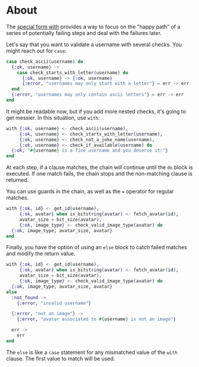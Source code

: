 # About

The [special form with][with] provides a way to focus on the "happy path" of a series of potentially failing steps and deal with the failures later.

Let's say that you want to validate a username with several checks. You might reach out for `case`:

```elixir
case check_ascii(username) do
  {:ok, username} ->
    case check_starts_with_letter(username) do
      {:ok, username} -> {:ok, username}
      {:error, "usernames may only start with a letter"} = err -> err
  end
  {:error, "usernames may only contain ascii letters"} = err -> err
end
```

It might be readable now, but if you add more nested checks, it's going to get messier. In this situation, use `with`:


```elixir
with {:ok, username} <- check_ascii(username),
     {:ok, username} <- check_starts_with_letter(username),
     {:ok, username} <- check_not_a_joke_name(username),
     {:ok, username} <- check_if_available(username) do
  {:ok, "#{username} is a fine username and you deserve it!"}
end
```

At each step, if a clause matches, the chain will continue until the `do` block is executed. If one match fails, the chain stops and the non-matching clause is returned.

You can use guards in the chain, as well as the `=` operator for regular matches.

```elixir
with {:ok, id} <- get_id(username),
     {:ok, avatar} when is_bitstring(avatar) <- fetch_avatar(id),
     avatar_size = bit_size(avatar),
     {:ok, image_type} <- check_valid_image_type(avatar) do
  {:ok, image_type, avatar_size, avatar}
end
```

Finally, you have the option of using an `else` block to catch failed matches and modify the return value.

```elixir
with {:ok, id} <- get_id(username),
     {:ok, avatar} when is_bitstring(avatar) <- fetch_avatar(id),
     avatar_size = bit_size(avatar),
     {:ok, image_type} <- check_valid_image_type(avatar) do
  {:ok, image_type, avatar_size, avatar}
else
  :not_found ->
    {:error, "invalid username"}

  {:error, "not an image"} ->
    {:error, "avatar associated to #{username} is not an image"}

  err ->
    err
end
```

The `else` is like a `case` statement for any mismatched value of the `with` clause. The first value to match will be used.

[with]: https://hexdocs.pm/elixir/Kernel.SpecialForms.html#with/1
